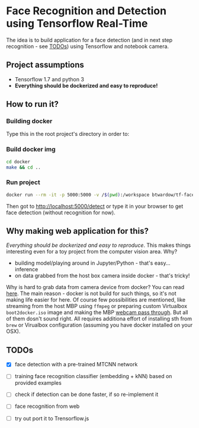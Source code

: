 Face Recognition and Detection using Tensorflow Real-Time
=================================================================

The idea is to build application for a face detection (and in next step
recognition - see [TODOs](#TODOs)) using Tensorflow and notebook camera.

## Project assumptions
 - Tensorflow 1.7 and python 3
 - **Everything should be dockerized and easy to reproduce!**

## How to run it?

### Building docker

Type this in the root project's directory in order to:

### Build docker img
```bash
cd docker
make && cd ..
```

### Run project

```bash
docker run --rm -it -p 5000:5000 -v /$(pwd):/workspace btwardow/tf-face-recognition:dev
```

Then got to [http://localhost:5000/detect](http://localhost:5000/detect) or type
it in your browser to get face detection (without recognition for now).


## Why making web application for this?

_Everything should be dockerized and easy to reproduce_. This makes things
interesting even for a toy project from the computer vision area. Why? 

 - building model/playing around in Jupyter/Python - that's easy...  inference
 - on data grabbed from the host box camera inside docker - that's tricky! 

Why is hard to grab data from camera device from docker? You can read
[here](https://apple.stackexchange.com/questions/265281/using-webcam-connected-to-macbook-inside-a-docker-container).
The main reason - docker is not build for such things, so it's not making life
easier for here.  Of course few possibilities are mentioned, like streaming from
the host MBP using `ffmpeg` or preparing custom Virtualbox
`boot2docker.iso` image and making the MBP [webcam pass
through](https://www.virtualbox.org/manual/ch09.html#webcam-passthrough). But
all of them dosn't sound right. All requires additiona effort of installing sth
from `brew` or Virualbox configuration (assuming you have docker installed on
your OSX). 

## TODOs
<a name="TODOs"></a>
 - [x] face detection with a pre-trained MTCNN network
 - [ ] training face recognition classifier (embedding + kNN) based on provided examples
 - [ ] check if detection can be done faster, if so re-implement it
 - [ ] face recognition from web
 - [ ] try out port it to Trensorflow.js

